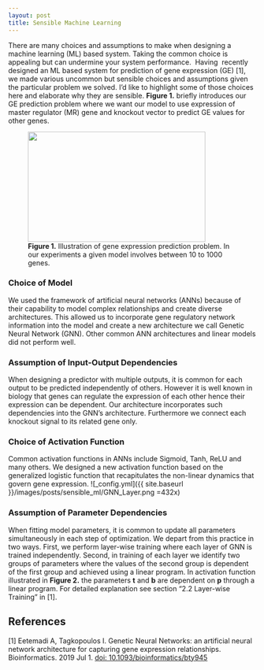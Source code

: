 ```yaml
---
layout: post
title: Sensible Machine Learning
---
```


There are many choices and assumptions to make when designing a machine learning (ML) based system. Taking the common choice is appealing but can undermine your system performance.  Having  recently designed an ML based system for prediction of gene expression (GE) [1], we made various uncommon but sensible choices and assumptions given the particular problem we solved. I’d like to highlight some of those choices here and elaborate why they are sensible. **Figure 1.** briefly introduces our GE prediction problem where we want our model to use expression of master regulator (MR) gene and knockout vector to predict GE values for other genes.
<figure><img class="size-medium wp-image-2281 aligncenter" src=![_config.yml]({{ site.baseurl }}/images/posts/sensible_ml/GNN_problem.png alt="" width="360" height="224" /><figcaption><strong>
Figure 1.</strong> Illustration of gene expression prediction problem. In our experiments a given model involves between 10 to 1000 genes.</figcaption></figure>

### Choice of Model
We used the framework of artificial neural networks (ANNs) because of their capability to model complex relationships and create diverse architectures. This allowed us to incorporate gene regulatory network information into the model and create a new architecture we call Genetic Neural Network (GNN). Other common ANN architectures and linear models did not perform well.

### Assumption of Input-Output Dependencies
When designing a predictor with multiple outputs, it is common for each output to be predicted independently of others. However it is well known in biology that genes can regulate the expression of each other hence their expression can be dependent. Our architecture incorporates such dependencies into the GNN’s architecture. Furthermore we connect each knockout signal to its related gene only.

### Choice of Activation Function
Common activation functions in ANNs include Sigmoid, Tanh, ReLU and many others. We designed a new activation function based on the generalized logistic function that recapitulates the non-linear dynamics that govern gene expression.
![_config.yml]({{ site.baseurl }}/images/posts/sensible_ml/GNN_Layer.png =432x)

### Assumption of Parameter Dependencies
When fitting model parameters, it is common to update all parameters simultaneously in each step of optimization. We depart from this practice in two ways. First, we perform layer-wise training where each layer of GNN is trained independently. Second, in training of each layer we identify two groups of parameters where the values of the second group is dependent of the first group and achieved using a linear program. In activation function illustrated in **Figure 2.** the parameters **t** and **b** are dependent on **p** through a linear program. For detailed explanation see section “2.2 Layer-wise Training” in [1].

## References
[1] Eetemadi A, Tagkopoulos I. Genetic Neural Networks: an artificial neural network architecture for capturing gene expression relationships. Bioinformatics. 2019 Jul 1. [doi: 10.1093/bioinformatics/bty945](https://doi.org/10.1093/bioinformatics/bty945)

